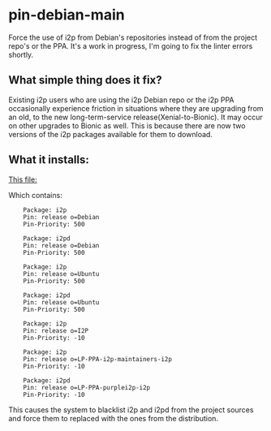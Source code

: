 # pin-debian-main

Force the use of i2p from Debian's repositories instead of from the project
repo's or the PPA. It's a work in progress, I'm going to fix the linter errors
shortly.

## What simple thing does it fix?

Existing i2p users who are using the i2p Debian repo or the i2p PPA occasionally
experience friction in situations where they are upgrading from an old, to the
new long-term-service release(Xenial-to-Bionic). It may occur on other upgrades
to Bionic as well. This is because there are now two versions of the i2p
packages available for them to download.

## What it installs:

[This file:](etc/apt/preferences.d/use-debian-i2p-i2pd)

Which contains:

        Package: i2p
        Pin: release o=Debian
        Pin-Priority: 500

        Package: i2pd
        Pin: release o=Debian
        Pin-Priority: 500

        Package: i2p
        Pin: release o=Ubuntu
        Pin-Priority: 500

        Package: i2pd
        Pin: release o=Ubuntu
        Pin-Priority: 500

        Package: i2p
        Pin: release o=I2P
        Pin-Priority: -10

        Package: i2p
        Pin: release o=LP-PPA-i2p-maintainers-i2p
        Pin-Priority: -10

        Package: i2pd
        Pin: release o=LP-PPA-purplei2p-i2p
        Pin-Priority: -10

This causes the system to blacklist i2p and i2pd from the project sources and
force them to replaced with the ones from the distribution.
